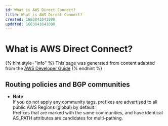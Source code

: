 ```yaml
---
id: What is AWS Direct Connect?
title: What is AWS Direct Connect?
created: 1683841041000
updated: 1683841041000
---
```

# What is AWS Direct Connect?

{% hint style="info" %}
This page was generated from content adapted from the [AWS Developer Guide](https://github.com/awsdocs/aws-direct-connect-user-guide.git)
{% endhint %}

## Routing policies and BGP communities

- **Note**  
If you do not apply any community tags, prefixes are advertised to all public AWS Regions \(global\) by default\.  
Prefixes that are marked with the same communities, and have identical AS\_PATH attributes are candidates for multi\-pathing\.

